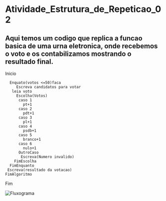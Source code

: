 # Atividade_Estrutura_de_Repeticao_02
## Aqui temos um codigo que replica a funcao basica de uma urna eletronica, onde recebemos o voto e os contabilizamos mostrando o resultado final.

Inicio
    
      Enquato(votos <=50)faca
         Escreva candidatos para votar
       leia voto
         Escolha(Votos)  
          caso 1 
            pt+1
          caso 2 
            pdt+1
          caso 3
            pl+1
          caso 4
            psdb+1
          caso 5 
            branco+1
          caso 6
            nulo+1
          OutroCaso
           Escreva(Numero invalido)
        FimEscolha
      FimEnquanto    
     Escreva(resultado da votacao)
    FimAlgoritmo

Fim  

![Fluxograma]()
            
